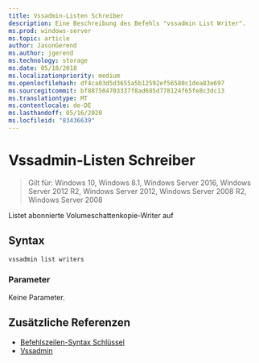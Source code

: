 ```yaml
---
title: Vssadmin-Listen Schreiber
description: Eine Beschreibung des Befehls "vssadmin List Writer".
ms.prod: windows-server
ms.topic: article
author: JasonGerend
ms.author: jgerend
ms.technology: storage
ms.date: 05/18/2018
ms.localizationpriority: medium
ms.openlocfilehash: df4ca03d5d3655a5b12592ef56580c1dea83e697
ms.sourcegitcommit: bf887504703337f8ad685d778124f65fe8c3dc13
ms.translationtype: MT
ms.contentlocale: de-DE
ms.lasthandoff: 05/16/2020
ms.locfileid: "83436639"
---
```

# <a name="vssadmin-list-writers"></a>Vssadmin-Listen Schreiber

> Gilt für: Windows 10, Windows 8.1, Windows Server 2016, Windows Server 2012 R2, Windows Server 2012, Windows Server 2008 R2, Windows Server 2008

Listet abonnierte Volumeschattenkopie-Writer auf

## <a name="syntax"></a>Syntax

```PowerShell
vssadmin list writers
```

### <a name="parameters"></a>Parameter

Keine Parameter.

## <a name="additional-references"></a>Zusätzliche Referenzen

* [Befehlszeilen-Syntax Schlüssel](https://docs.microsoft.com/previous-versions/windows/it-pro/windows-server-2012-r2-and-2012/cc771080(v%3dws.11))
* [Vssadmin](vssadmin.md)